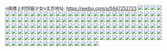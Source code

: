 o阁楼上的饲猫少女o主页地址: https://weibo.com/u/5847252723 
![](https://wx4.sinaimg.cn/mw2000/006nItxNly1h9jam9gprij31o02yokjm.jpg) 
![](https://wx4.sinaimg.cn/mw2000/006nItxNly1h9jam8bo6xj32802yo4qr.jpg) 
![](https://wx4.sinaimg.cn/mw2000/006nItxNly1h9jamakl0tj31yu2u5hdu.jpg) 
![](https://wx4.sinaimg.cn/mw2000/006nItxNly1h9jamfx8asj324g2tyx6r.jpg) 
![](https://wx4.sinaimg.cn/mw2000/006nItxNly1h9jamdwqbhj32c13401l5.jpg) 
![](https://wx4.sinaimg.cn/mw2000/006nItxNly1h9jam6fy9hj32c03407wi.jpg) 
![](https://wx4.sinaimg.cn/mw2000/006nItxNly1h9i08ujuvbj32c03457wl.jpg) 
![](https://wx4.sinaimg.cn/mw2000/006nItxNly1h9i08xwzthj32c1340u12.jpg) 
![](https://wx4.sinaimg.cn/mw2000/006nItxNly1h9i090p6m3j328j2zfb2c.jpg) 
![](https://wx4.sinaimg.cn/mw2000/006nItxNly1h9i091y3oij32c033tnpg.jpg) 
![](https://wx4.sinaimg.cn/mw2000/006nItxNly1h9i08r3whaj32842ypnpj.jpg) 
![](https://wx4.sinaimg.cn/mw2000/006nItxNly1h9i095eogej32c033lqva.jpg) 
![](https://wx4.sinaimg.cn/mw2000/006nItxNly1h9i096zd76j32c0340x6t.jpg) 
![](https://wx4.sinaimg.cn/mw2000/006nItxNly1h9i099ds89j3340340x6r.jpg) 
![](https://wx4.sinaimg.cn/mw2000/006nItxNly1h9i09cqb8qj32bx31pb2f.jpg) 
![](https://wx4.sinaimg.cn/mw2000/006nItxNly1h9eizg9itrj32c0340qv6.jpg) 
![](https://wx4.sinaimg.cn/mw2000/006nItxNly1h9eizgzajbj30wi17d1if.jpg) 
![](https://wx4.sinaimg.cn/mw2000/006nItxNly1h9eizevyuej32c0340x6r.jpg) 
![](https://wx4.sinaimg.cn/mw2000/006nItxNly1h9eizhudkzj32c03404qs.jpg) 
![](https://wx4.sinaimg.cn/mw2000/006nItxNly1h9c90qhxq3j32c0340npg.jpg) 
![](https://wx4.sinaimg.cn/mw2000/006nItxNly1h9c90ss803j32c0340e84.jpg) 
![](https://wx4.sinaimg.cn/mw2000/006nItxNly1h9c90vbbdfj323m2syhdv.jpg) 
![](https://wx4.sinaimg.cn/mw2000/006nItxNly1h9c90z97fcj32bz3407wm.jpg) 
![](https://wx4.sinaimg.cn/mw2000/006nItxNly1h9c911xjxkj32c0353u11.jpg) 
![](https://wx4.sinaimg.cn/mw2000/006nItxNly1h9c916orfqj32bz340e88.jpg) 
![](https://wx4.sinaimg.cn/mw2000/006nItxNly1h9c919z78aj32c03401l2.jpg) 
![](https://wx4.sinaimg.cn/mw2000/006nItxNly1h9c91bhpnqj32c0340qv8.jpg) 
![](https://wx4.sinaimg.cn/mw2000/006nItxNly1h9c91cq8g2j32c031sb2c.jpg) 
![](https://wx4.sinaimg.cn/mw2000/006nItxNly1h99a9618t8j32c03401l0.jpg) 
![](https://wx4.sinaimg.cn/mw2000/006nItxNly1h99a9dxh7fj32c0342qva.jpg) 
![](https://wx4.sinaimg.cn/mw2000/006nItxNly1h99a9fmtovj30wi1id1kx.jpg) 
![](https://wx4.sinaimg.cn/mw2000/006nItxNly1h99a9hnj01j32c03404qs.jpg) 
![](https://wx4.sinaimg.cn/mw2000/006nItxNly1h99a9jlpaej32c0340npf.jpg) 
![](https://wx4.sinaimg.cn/mw2000/006nItxNly1h99a9luwphj32c03401l0.jpg) 
![](https://wx4.sinaimg.cn/mw2000/006nItxNly1h99a9nlpm0j32c0340hdv.jpg) 
![](https://wx4.sinaimg.cn/mw2000/006nItxNly1h99a9sezp6j32c0340kjo.jpg) 
![](https://wx4.sinaimg.cn/mw2000/006nItxNly1h99a9u1568j32c02c3npe.jpg) 
![](https://wx4.sinaimg.cn/mw2000/006nItxNly1h945mksozdj32c0340e85.jpg) 
![](https://wx4.sinaimg.cn/mw2000/006nItxNly1h945mnmsrvj32c0340x6s.jpg) 
![](https://wx4.sinaimg.cn/mw2000/006nItxNly1h945mp7x6hj32c0340kjo.jpg) 
![](https://wx4.sinaimg.cn/mw2000/006nItxNly1h945mq241rj32c0340x6q.jpg) 
![](https://wx4.sinaimg.cn/mw2000/006nItxNly1h945mist5cj32722xekjm.jpg) 
![](https://wx4.sinaimg.cn/mw2000/006nItxNly1h945nc9l57j32c033y1l1.jpg) 
![](https://wx4.sinaimg.cn/mw2000/006nItxNly1h945ng4x3oj320l2oskjo.jpg) 
![](https://wx4.sinaimg.cn/mw2000/006nItxNly1h945nhhyldj32c0340b2a.jpg) 
![](https://wx4.sinaimg.cn/mw2000/006nItxNly1h945nkgp5rj32772xmkjo.jpg) 
![](https://wx4.sinaimg.cn/mw2000/006nItxNly1h90lp8mz8kj32c03407wk.jpg) 
![](https://wx4.sinaimg.cn/mw2000/006nItxNly1h90lp9rulij32c0340qv7.jpg) 
![](https://wx4.sinaimg.cn/mw2000/006nItxNly1h90lpe6qpej32c0340x6q.jpg) 
![](https://wx4.sinaimg.cn/mw2000/006nItxNly1h90lpasumkj32c0340e83.jpg) 
![](https://wx4.sinaimg.cn/mw2000/006nItxNly1h90lpbpaaej326q2wz1l0.jpg) 
![](https://wx4.sinaimg.cn/mw2000/006nItxNly1h90lp70w56j32c0340qv6.jpg) 
![](https://wx4.sinaimg.cn/mw2000/006nItxNly1h90lpcahy2j326e2d41ky.jpg) 
![](https://wx4.sinaimg.cn/mw2000/006nItxNly1h90lpflcmlj32c0340u11.jpg) 
![](https://wx4.sinaimg.cn/mw2000/006nItxNly1h90lpdb0omj32c0340u0z.jpg) 
![](https://wx4.sinaimg.cn/mw2000/006nItxNly1h8ybkxkdikj32c0340e83.jpg) 
![](https://wx4.sinaimg.cn/mw2000/006nItxNly1h8ybl12cxwj32c0340e84.jpg) 
![](https://wx4.sinaimg.cn/mw2000/006nItxNly1h8ybl20p33j32c0340qv7.jpg) 
![](https://wx4.sinaimg.cn/mw2000/006nItxNly1h8ybl5wci2j32c03407wj.jpg) 
![](https://wx4.sinaimg.cn/mw2000/006nItxNly1h8ybl3h0w6j32c03404qr.jpg) 
![](https://wx4.sinaimg.cn/mw2000/006nItxNly1h8ybl4tkuoj32c03401l1.jpg) 
![](https://wx4.sinaimg.cn/mw2000/006nItxNly1h8ybl2mrifj31o12kjnpd.jpg) 
![](https://wx4.sinaimg.cn/mw2000/006nItxNly1h8ybkywgzvj32c0340qv7.jpg) 
![](https://wx4.sinaimg.cn/mw2000/006nItxNly1h8ybkzvcymj32592whqv6.jpg) 
![](https://wx4.sinaimg.cn/mw2000/006nItxNly1h8wpj7zrkoj31o02yoqv5.jpg) 
![](https://wx4.sinaimg.cn/mw2000/006nItxNly1h8uajpf3zuj32c03407wn.jpg) 
![](https://wx4.sinaimg.cn/mw2000/006nItxNly1h8uajqutq1j324836c1l0.jpg) 
![](https://wx4.sinaimg.cn/mw2000/006nItxNly1h8uajrzmhyj32c0340x6r.jpg) 
![](https://wx4.sinaimg.cn/mw2000/006nItxNly1h8uajt2xopj327v2yh7wj.jpg) 
![](https://wx4.sinaimg.cn/mw2000/006nItxNly1h8sp445y2dj31sa1xukjm.jpg) 
![](https://wx4.sinaimg.cn/mw2000/006nItxNly1h8s00aond6j32c0340x6q.jpg) 
![](https://wx4.sinaimg.cn/mw2000/006nItxNly1h8s00cmkm0j32c0340npe.jpg) 
![](https://wx4.sinaimg.cn/mw2000/006nItxNly1h8ps00vm1jj31lu20cu0x.jpg) 
![](https://wx4.sinaimg.cn/mw2000/006nItxNly1h8ps01tghbj31z02nf7wi.jpg) 
![](https://wx4.sinaimg.cn/mw2000/006nItxNly1h8ps02mqfyj31ci1so4qp.jpg) 
![](https://wx4.sinaimg.cn/mw2000/006nItxNly1h8ps03imv2j32c0340u0y.jpg) 
![](https://wx4.sinaimg.cn/mw2000/006nItxNly1h8ps04mgs1j32c0340qv8.jpg) 
![](https://wx4.sinaimg.cn/mw2000/006nItxNly1h8ps05q7ysj32c0340e83.jpg) 
![](https://wx4.sinaimg.cn/mw2000/006nItxNly1h8ps002y3sj320a2vwnpe.jpg) 
![](https://wx4.sinaimg.cn/mw2000/006nItxNly1h8ps07b1c9j32c0340qva.jpg) 
![](https://wx4.sinaimg.cn/mw2000/006nItxNly1h8ps08g7suj32c0340e83.jpg) 
![](https://wx4.sinaimg.cn/mw2000/006nItxNly1h8lne1tqhxj32da35s1l1.jpg) 
![](https://wx4.sinaimg.cn/mw2000/006nItxNly1h8lne4jml8j32c03401l1.jpg) 
![](https://wx4.sinaimg.cn/mw2000/006nItxNly1h8lne6ie6zj31kn29b7wi.jpg) 
![](https://wx4.sinaimg.cn/mw2000/006nItxNly1h8lne8s6b4j31w82udkjn.jpg) 
![](https://wx4.sinaimg.cn/mw2000/006nItxNly1h8lneagmrtj325o2vlx6q.jpg) 
![](https://wx4.sinaimg.cn/mw2000/006nItxNly1h8lndycf48j32cm34t7wk.jpg) 
![](https://wx4.sinaimg.cn/mw2000/006nItxNly1h8lneckfd1j32d7340kjn.jpg) 
![](https://wx4.sinaimg.cn/mw2000/006nItxNly1h8lneeina2j324m2u64qs.jpg) 
![](https://wx4.sinaimg.cn/mw2000/006nItxNly1h8lneghs24j32c0340b2b.jpg) 
![](https://wx4.sinaimg.cn/mw2000/006nItxNly1h8jwfcixclj32c0340npe.jpg) 
![](https://wx4.sinaimg.cn/mw2000/006nItxNly1h8jcvnspb7j32c1340kjp.jpg) 
![](https://wx4.sinaimg.cn/mw2000/006nItxNly1h8jcvqya8ij32gu3404qs.jpg) 
![](https://wx4.sinaimg.cn/mw2000/006nItxNly1h8jcvs2n1zj32c03404qr.jpg) 
![](https://wx4.sinaimg.cn/mw2000/006nItxNly1h8jcvuxukkj32c0340x6s.jpg) 
![](https://wx4.sinaimg.cn/mw2000/006nItxNly1h8jcvyh5mqj32c03407wl.jpg) 
![](https://wx4.sinaimg.cn/mw2000/006nItxNly1h8jcvjyykxj32bw340qv8.jpg) 
![](https://wx4.sinaimg.cn/mw2000/006nItxNly1h8jcw1ve6tj32bz340b2e.jpg) 
![](https://wx4.sinaimg.cn/mw2000/006nItxNly1h8jcw392oaj32c0340hdv.jpg) 
![](https://wx4.sinaimg.cn/mw2000/006nItxNly1h8jcw5jmg2j32cu340u10.jpg) 
![](https://wx4.sinaimg.cn/mw2000/006nItxNly1h88wule9ojj32dc35sqva.jpg) 
![](https://wx4.sinaimg.cn/mw2000/006nItxNly1h88wuo79utj32c0346x6r.jpg) 
![](https://wx4.sinaimg.cn/mw2000/006nItxNly1h88wurtfw7j32dc35s7wn.jpg) 
![](https://wx4.sinaimg.cn/mw2000/006nItxNly1h88wuidsf6j32dc35sb2e.jpg) 
![](https://wx4.sinaimg.cn/mw2000/006nItxNly1h88wuw9403j32c03421l4.jpg) 
![](https://wx4.sinaimg.cn/mw2000/006nItxNly1h88wuyok2nj32dc35sx6u.jpg) 
![](https://wx4.sinaimg.cn/mw2000/006nItxNly1h88wv00gr6j32c0340x6q.jpg) 
![](https://wx4.sinaimg.cn/mw2000/006nItxNly1h88wv1zos2j32c0340e85.jpg) 
![](https://wx4.sinaimg.cn/mw2000/006nItxNly1h88wv51yryj32c03407wk.jpg) 
![](https://wx4.sinaimg.cn/mw2000/006nItxNly1h871pvvojgj30ty178gup.jpg) 
![](https://wx4.sinaimg.cn/mw2000/006nItxNly1h871pua69yj32c03404qr.jpg) 
![](https://wx4.sinaimg.cn/mw2000/006nItxNly1h80t0l9qt0j328r2zoe84.jpg) 
![](https://wx4.sinaimg.cn/mw2000/006nItxNly1h80t0nfmyxj32c0340b2c.jpg) 
![](https://wx4.sinaimg.cn/mw2000/006nItxNly1h80t0r3zlvj32c03401l2.jpg) 
![](https://wx4.sinaimg.cn/mw2000/006nItxNly1h80t0yt2k4j322a340hdv.jpg) 
![](https://wx4.sinaimg.cn/mw2000/006nItxNly1h80t0j4e2sj32c13401l1.jpg) 
![](https://wx4.sinaimg.cn/mw2000/006nItxNly1h80t0wam7qj322o340u0z.jpg) 
![](https://wx4.sinaimg.cn/mw2000/006nItxNly1h80t0u15dij322n3407wk.jpg) 
![](https://wx4.sinaimg.cn/mw2000/006nItxNly1h80t129z1wj32ib340e85.jpg) 
![](https://wx4.sinaimg.cn/mw2000/006nItxNly1h80t167s2tj32c0341b2e.jpg) 
![](https://wx4.sinaimg.cn/mw2000/006nItxNly1h7w6vhloiaj322n340u10.jpg) 
![](https://wx4.sinaimg.cn/mw2000/006nItxNly1h7w6vjrcz7j32c0340x6r.jpg) 
![](https://wx4.sinaimg.cn/mw2000/006nItxNly1h7w6vlc0rfj32c03407wl.jpg) 
![](https://wx4.sinaimg.cn/mw2000/006nItxNly1h7w6vmpws0j32c03401l0.jpg) 
![](https://wx4.sinaimg.cn/mw2000/006nItxNly1h7w6vnu9dcj32c0340qv7.jpg) 
![](https://wx4.sinaimg.cn/mw2000/006nItxNly1h7w6vozb4nj32c0340npf.jpg) 
![](https://wx4.sinaimg.cn/mw2000/006nItxNly1h7w6vpy9fuj32c0340hdu.jpg) 
![](https://wx4.sinaimg.cn/mw2000/006nItxNly1h7w6vsrr5oj32c0340u10.jpg) 
![](https://wx4.sinaimg.cn/mw2000/006nItxNly1h7w6vtpxcwj32c03401ky.jpg) 
![](https://wx4.sinaimg.cn/mw2000/006nItxNly1h7u3xrbafqj32c03401l0.jpg) 
![](https://wx4.sinaimg.cn/mw2000/006nItxNly1h7u3xsnc23j32c0340x6r.jpg) 
![](https://wx4.sinaimg.cn/mw2000/006nItxNly1h7u3xudw8mj326v2zdnpg.jpg) 
![](https://wx4.sinaimg.cn/mw2000/006nItxNly1h7u3xvxbmjj32c0340e84.jpg) 
![](https://wx4.sinaimg.cn/mw2000/006nItxNly1h7u3xx8yiij32c0340x6r.jpg) 
![](https://wx4.sinaimg.cn/mw2000/006nItxNly1h7u3xpeajsj32c0340kjo.jpg) 
![](https://wx4.sinaimg.cn/mw2000/006nItxNly1h7u3xyitnsj32c0340x6s.jpg) 
![](https://wx4.sinaimg.cn/mw2000/006nItxNly1h7u3xzooawj32c0340x6r.jpg) 
![](https://wx4.sinaimg.cn/mw2000/006nItxNly1h7u3y0xvwfj325k2vekjn.jpg) 
![](https://wx4.sinaimg.cn/mw2000/006nItxNly1h7qh9h84yyj32c0344npj.jpg) 
![](https://wx4.sinaimg.cn/mw2000/006nItxNly1h7qh9jf6q4j33402c0kjp.jpg) 
![](https://wx4.sinaimg.cn/mw2000/006nItxNly1h7qh9klhgsj32c0340u0z.jpg) 
![](https://wx4.sinaimg.cn/mw2000/006nItxNly1h7qh9pzvgij324f2wzu18.jpg) 
![](https://wx4.sinaimg.cn/mw2000/006nItxNly1h7qh9ue6igj32c0340x6t.jpg) 
![](https://wx4.sinaimg.cn/mw2000/006nItxNly1h7qh9wwy05j32c0349u11.jpg) 
